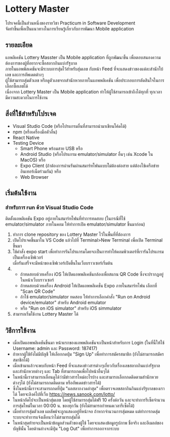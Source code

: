 # Lottery Master
โปรเจคนี้เป็นส่วนหนึ่งของรายวิชา Practicum in Software Development </br>
จัดทำขึ้นเพื่อเป็นแนวทางในการเรียนรู้เกี่ยวกับการพัฒนา Mobile application

## รายละเอียด
แอพลิเคชัน Lottery Masster เป็น Mobile application ที่ถูกพัฒนาขึ้น เพื่อตอบสนองความต้องการของผู้ที่อยากจะซื้อสลากกินแบ่งรัฐบาล </br>
ภายในแอพพิลเคชันจะมีระบบการสุ่มไว้สำหรับสุ่มเลข กับหน้า Feed ที่จะแสดงข่าวของแต่ละสำนักใบ้เลข และการอัพเดตต่างๆ </br>
ผู้ใช้สามารถสุ่มตัวเลข หรือดูตัวเลขจากสำนักหวยภายในแอพพลิเคชัน เพื่อประกอบการตัดสินใจในการเลือกซื้อเลขได้ </br>
เนื่องจาก Lottery Master เป็น Mobile application ทำให้ผู้ใช้สามารถเข้าถึงได้ทุกที่ ทุกเวลา มีความสะดวกในการใช้งาน

## สิ่งที่ใช้สำหรับโปรเจค
* Visual Studio Code (หรือโปรแกรมอื่นที่สามารถนำมาเขียนโค้ดได้)
* npm (หรือเครื่องมือตัวอื่น)
* React Native
* Testing Device
  * Smart Phone พร้อมสาย USB หรือ
  * Android Studio (หรือโปรแกรม emulator/simulator อื่นๆ เช่น Xcode ใน MacOS) หรือ
  * Expo Client (ถ้าต้องการผ่านรันผ่านสมาร์ทโฟนแบบไ่ม่ต้องต่อสาย แต่ต้องใช้เครือข่ายอินเทอร์เน็ตร่วมกัน) หรือ
  * Web Browser 

## เริ่มต้นใช้งาน

### สำหรับการ run ด้วย Visual Studio Code
ติดตั้งแอพลิเคชัน Expo อยู่ภายในสมาร์ทโฟนที่ทำการทดสอบ (ในกรณีที่ใช้ emulator/simulator ภายในคอม ให้ทำการเปิด emulator/simulator ขึ้นมาก่อน)
1. ทำการ clone repository ของ Lottery Master ไว้ในพื้นที่ที่ต้องการ
2. เปิดโปรเจคขึ้นมาใน VS Code แล้วไปที่ Terminal>New Terminal เพื่อเปิด Terminal ขึ้นมา
3. ใช้คำสั่ง expo start เพื่อทำการรันโปรแกรมโดยจะเป็นการทำให้คอมพิวเตอร์ที่เรารันโปรแกรมเป็นเครื่องเซิฟเวอร์ </br>
   เมื่อรันเสร็จจะมีหน้าของเซิฟเวอร์เปิดขึ้นในเว็บบราวเซอร์เริ่มต้น
4. * ถ้าทดสอบด้วยเครื่อง iOS ให้เปิดแอพพลิเคชันกล้องเพื่อสแกน QR Code ซึ่งจะปรากฎอยู่ในหน้าเว็บบราวเซอร์
   * ถ้าทดสอบด้วยเครื่อง Android ให้เปิดแอพพลิเคชั่น Expo ภายในสมาร์ทโฟน เลือกที่ "Scan QR Code"
   * ถ้าใช้ emulator/simulator ทดสอบ ให้ทำการเลือกคำสั่ง "Run on Android device/emulator" สำหรับ Android emulator
   * หรือ "Run on iOS simulator" สำหรับ iOS simmulator
5. สามารถเริ่มใช้งาน Lottery Master ได้

## วิธีการใช้งาน
* เมื่อเปิดแอพพลิเคชันขึ้นมา หน้าแรกของแอพพลิเคชันจะเป็นหน้าสำหรับการ Login (ในที่นี้ให้ใช้ Username: admin และ Password: 187417)
* ถ้าหากผู้ใช้ยังไม่มีบัญชี ให้เลือกกดปุ่ม "Sign Up" เพื่อทำการสมัครสมาชิก (ยังไม่สามารถสมัครสมาชิกได้)
* เมื่อเข้ามาแล้วจะพบกับหน้า Feed ที่จะแสดงข่าวสารต่างๆเกี่ยวกับเรื่องเลขสลากกินแบ่งรัฐบาล และสำนักหวยต่างๆ และ Tab ที่สามารถกดเพื่อไปหน้าอื่นๆได้
* ในหน้านี้เราสามารถเลื่อนดูได้ว่ามีข่าวสารไหม่อะไรบ้าง และสามารถเลือกกดติดตามสำนักหวยต่างๆได้ (ยังไม่สามารถกดติดตาม หรืออัพเดตข่าวสารได้)
* ซึ่งในหน้านี้เราจะสามารถกดที่ปุ่ม "ผลสลากงวดล่าสุด" เพื่อตรวจเลขสลากินกินแบ่งรัฐบาลของเราได้ โดยจะลิงค์ไปที่เว็บ https://news.sanook.com/lotto/
* ในหน้าถัดไปจะเป็นหน้าสุ่มเลข โดยผู้ใช้สามารถสุ่มได้ฟรี 10 ครั้งต่อวัน และจะทำการรีเซ็ตจำนวนการสุ่มใหม่ในเวลา 00:00 น. ของทุกวัน (ยังไม่สามารถกำหนดเวลารีเซ็ตได้)
* เมื่อทำการสุ่มตัวเลข ผลลัพธ์จะถูกแสดงอยู่ที่หน้าจอ ถ้าหากจำนวนการสุ่มหมด แต่ทำการกดสุ่ม ระบบจะทำการแจ้งเตือนว่าไม่สามารถสุ่มได้
* ในหน้าสุดท้ายจะเป็นหน้าข้อมูลส่วนตัวของผู้ใช้ โดยจะแสดงข้อมูลรูปภาพ ชื่อจริง และอีเมลล์ของบัญชีนั้น โดยด้านล่างจะมีปุ่ม "Log Out" เพื่อทำการออกจากระบบ
